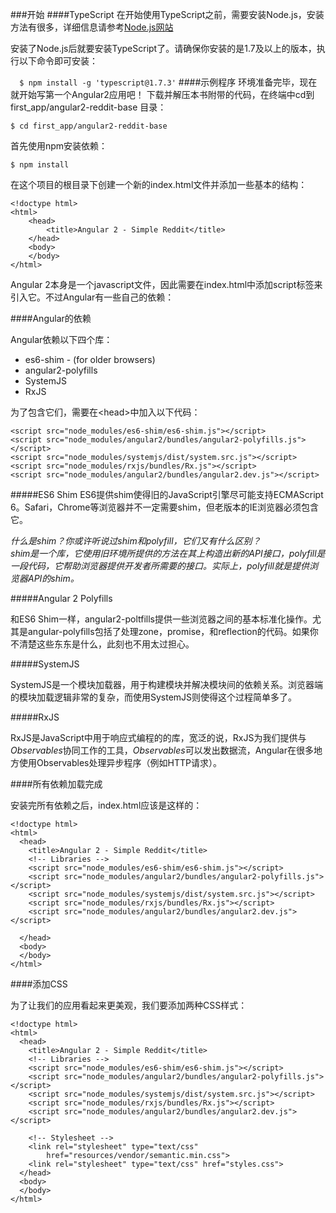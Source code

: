###开始
####TypeScript
在开始使用TypeScript之前，需要安装Node.js，安装方法有很多，详细信息请参考[Node.js网站](https://nodejs.org/download/)

安装了Node.js后就要安装TypeScript了。请确保你安装的是1.7及以上的版本，执行以下命令即可安装：

`  $ npm install -g 'typescript@1.7.3'`
####示例程序
环境准备完毕，现在就开始写第一个Angular2应用吧！
下载并解压本书附带的代码，在终端中cd到first_app/angular2-reddit-base 目录：

`$ cd first_app/angular2-reddit-base`

首先使用npm安装依赖：

`$ npm install`

在这个项目的根目录下创建一个新的index.html文件并添加一些基本的结构：
		<!doctype html>	<html>  		<head>			<title>Angular 2 - Simple Reddit</title> 		</head>		<body> 		</body>	</html>
Angular 2本身是一个javascript文件，因此需要在index.html中添加script标签来引入它。不过Angular有一些自己的依赖：
####Angular的依赖
Angular依赖以下四个库：
* es6-shim - (for older browsers)
* angular2-polyfills
* SystemJS
* RxJS

为了包含它们，需要在\<head>中加入以下代码：

	<script src="node_modules/es6-shim/es6-shim.js"></script>	<script src="node_modules/angular2/bundles/angular2-polyfills.js"></script>	<script src="node_modules/systemjs/dist/system.src.js"></script>	<script src="node_modules/rxjs/bundles/Rx.js"></script>	<script src="node_modules/angular2/bundles/angular2.dev.js"></script>

#####ES6 ShimES6提供shim使得旧的JavaScript引擎尽可能支持ECMAScript 6。Safari，Chrome等浏览器并不一定需要shim，但老版本的IE浏览器必须包含它。
*什么是shim？你或许听说过shim和polyfill，它们又有什么区别？<br/>*
*shim是一个库，它使用旧环境所提供的方法在其上构造出新的API接口，polyfill是一段代码，它帮助浏览器提供开发者所需要的接口。实际上，polyfill就是提供浏览器API的shim。*
#####Angular 2 Polyfills
和ES6 Shim一样，angular2-poltfills提供一些浏览器之间的基本标准化操作。尤其是angular-polyfills包括了处理zone，promise，和reflection的代码。如果你不清楚这些东东是什么，此刻也不用太过担心。
#####SystemJS
SystemJS是一个模块加载器，用于构建模块并解决模块间的依赖关系。浏览器端的模块加载逻辑非常的复杂，而使用SystemJS则使得这个过程简单多了。
#####RxJS
RxJS是JavaScript中用于响应式编程的的库，宽泛的说，RxJS为我们提供与*Observables*协同工作的工具，*Observables*可以发出数据流，Angular在很多地方使用Observables处理异步程序（例如HTTP请求）。
####所有依赖加载完成
安装完所有依赖之后，index.html应该是这样的：
	<!doctype html>	<html>	  <head>		<title>Angular 2 - Simple Reddit</title>		<!-- Libraries -->		<script src="node_modules/es6-shim/es6-shim.js"></script>		<script src="node_modules/angular2/bundles/angular2-polyfills.js"></script> 		<script src="node_modules/systemjs/dist/system.src.js"></script>		<script src="node_modules/rxjs/bundles/Rx.js"></script>		<script src="node_modules/angular2/bundles/angular2.dev.js"></script>	  
	  </head>	  <body>	  </body>	</html>
####添加CSS
为了让我们的应用看起来更美观，我们要添加两种CSS样式：
	<!doctype html>	<html>  	  <head>		<title>Angular 2 - Simple Reddit</title>		<!-- Libraries -->		<script src="node_modules/es6-shim/es6-shim.js"></script>		<script src="node_modules/angular2/bundles/angular2-polyfills.js"></script> 		<script src="node_modules/systemjs/dist/system.src.js"></script>		<script src="node_modules/rxjs/bundles/Rx.js"></script>		<script src="node_modules/angular2/bundles/angular2.dev.js"></script>
   		<!-- Stylesheet -->    	<link rel="stylesheet" type="text/css"       		href="resources/vendor/semantic.min.css">    	<link rel="stylesheet" type="text/css" href="styles.css"> 	  </head>
	  <body>  	  </body>	</html>

